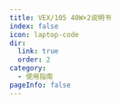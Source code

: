 ```yaml
---
title: VEX/105 40W×2说明书
index: false
icon: laptop-code
dir:
  link: true
  order: 2
category:
  - 使用指南
pageInfo: false
---
```


<Catalog />
